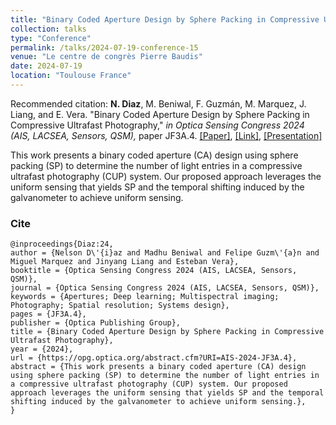 ```yaml
---
title: "Binary Coded Aperture Design by Sphere Packing in Compressive Ultrafast Photography"
collection: talks
type: "Conference"
permalink: /talks/2024-07-19-conference-15
venue: "Le centre de congrès Pierre Baudis"
date: 2024-07-19
location: "Toulouse France"
---
```

Recommended citation: **N. Diaz**, M. Beniwal, F. Guzmán, M. Marquez, J. Liang, and E. Vera. "Binary Coded Aperture Design by Sphere Packing in Compressive Ultrafast Photography," <i>in Optica Sensing Congress 2024 (AIS, LACSEA, Sensors, QSM),</i> paper JF3A.4.  [[Paper]](https://nelson10.github.io/files/Conference15.pdf), [[Link]](https://opg.optica.org/abstract.cfm?uri=ais-2024-JF3A.4), [[Presentation]](https://nelson10.github.io/files/Presentation_COSI2024.pdf)

This work presents a binary coded aperture (CA) design using sphere packing (SP) to determine the number of light entries in a compressive ultrafast photography (CUP) system. Our proposed approach leverages the uniform sensing that yields SP and the temporal shifting induced by the galvanometer to achieve uniform sensing.

### Cite

```
@inproceedings{Diaz:24,
author = {Nelson D\'{i}az and Madhu Beniwal and Felipe Guzm\'{a}n and Miguel Marquez and Jinyang Liang and Esteban Vera},
booktitle = {Optica Sensing Congress 2024 (AIS, LACSEA, Sensors, QSM)},
journal = {Optica Sensing Congress 2024 (AIS, LACSEA, Sensors, QSM)},
keywords = {Apertures; Deep learning; Multispectral imaging; Photography; Spatial resolution; Systems design},
pages = {JF3A.4},
publisher = {Optica Publishing Group},
title = {Binary Coded Aperture Design by Sphere Packing in Compressive Ultrafast Photography},
year = {2024},
url = {https://opg.optica.org/abstract.cfm?URI=AIS-2024-JF3A.4},
abstract = {This work presents a binary coded aperture (CA) design using sphere packing (SP) to determine the number of light entries in a compressive ultrafast photography (CUP) system. Our proposed approach leverages the uniform sensing that yields SP and the temporal shifting induced by the galvanometer to achieve uniform sensing.},
}
```
